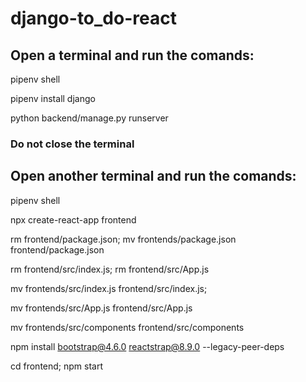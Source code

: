# django-to_do-react

## Open a terminal and run the comands: 

pipenv shell

pipenv install django

python backend/manage.py runserver

### Do not close the terminal

## Open another terminal and run the comands:

pipenv shell

npx create-react-app frontend

rm frontend/package.json; mv frontends/package.json frontend/package.json

rm frontend/src/index.js; rm frontend/src/App.js

mv frontends/src/index.js frontend/src/index.js;

mv frontends/src/App.js frontend/src/App.js

mv frontends/src/components frontend/src/components

npm install bootstrap@4.6.0 reactstrap@8.9.0 --legacy-peer-deps

cd frontend; npm start
